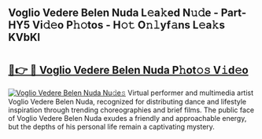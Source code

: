 ## Voglio Vedere Belen Nuda L𝚎a𝚔ed N𝚞𝚍e - Part-HY5 Vi𝚍𝚎o P𝚑𝚘tos - H𝚘𝚝 O𝚗𝚕yf𝚊ns L𝚎a𝚔s KVbKl

# <h2><a href="http://kf2gwng.oniu.top/?m=Voglio+Vedere+Belen+Nuda">🔗👉 🔴 Voglio Vedere Belen Nuda P𝚑ot𝚘𝚜 V𝚒d𝚎o</a></h2>

[![Voglio Vedere Belen Nuda Nu𝚍e𝚜](https://i.imgur.com/0qMVB7G.gif)](http://kf2gwng.oniu.top/?m=Voglio+Vedere+Belen+Nuda)
Virtual performer and multimedia artist Voglio Vedere Belen Nuda, recognized for distributing dance and lifestyle inspiration through trending choreographies and brief films. The public face of Voglio Vedere Belen Nuda exudes a friendly and approachable energy, but the depths of his personal life remain a captivating mystery.  
